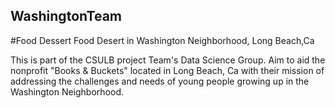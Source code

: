 ## WashingtonTeam
#Food Dessert
Food Desert in Washington Neighborhood, Long Beach,Ca


This is part of the CSULB project Team's Data Science Group. Aim to aid the nonprofit "Books & Buckets" located in Long Beach, Ca with their mission of addressing the challenges and needs of young people growing up in the Washington Neighborhood.

